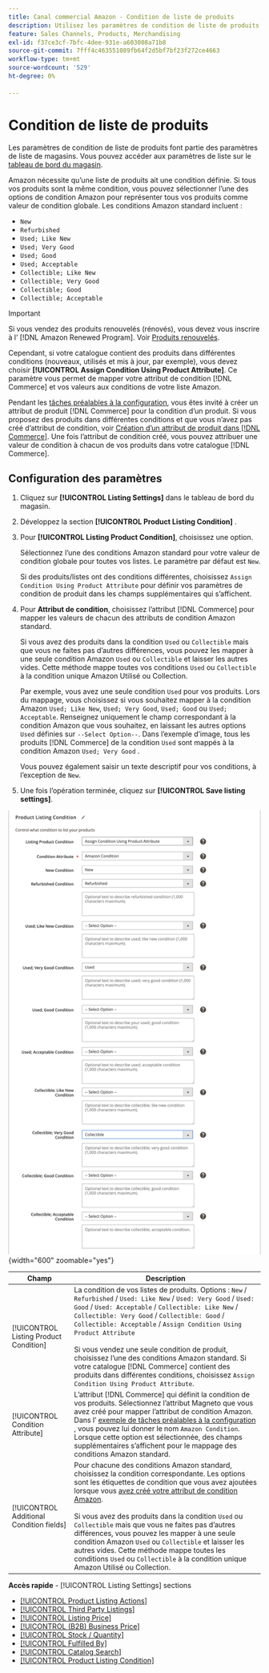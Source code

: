 ```yaml
---
title: Canal commercial Amazon - Condition de liste de produits
description: Utilisez les paramètres de condition de liste de produits pour mapper vos produits Commerce à une condition de produit Amazon, telle que "Nouveau" ou "Mise à jour".
feature: Sales Channels, Products, Merchandising
exl-id: f37ce3cf-7bfc-4dee-931e-a603008a71b8
source-git-commit: 7fff4c463551089fb64f2d5bf7bf23f272ce4663
workflow-type: tm+mt
source-wordcount: '529'
ht-degree: 0%

---
```


# Condition de liste de produits

Les paramètres de condition de liste de produits font partie des paramètres de liste de magasins. Vous pouvez accéder aux paramètres de liste sur le [tableau de bord du magasin](./amazon-store-dashboard.md).

Amazon nécessite qu’une liste de produits ait une condition définie. Si tous vos produits sont la même condition, vous pouvez sélectionner l’une des options de condition Amazon pour représenter tous vos produits comme valeur de condition globale. Les conditions Amazon standard incluent :

- `New`
- `Refurbished`
- `Used; Like New`
- `Used; Very Good`
- `Used; Good`
- `Used; Acceptable`
- `Collectible; Like New`
- `Collectible; Very Good`
- `Collectible; Good`
- `Collectible; Acceptable`

>[!IMPORTANT]
>
>Si vous vendez des produits renouvelés (rénovés), vous devez vous inscrire à l’ [!DNL Amazon Renewed Program]. Voir [Produits renouvelés](./renewed-products.md).

Cependant, si votre catalogue contient des produits dans différentes conditions (nouveaux, utilisés et mis à jour, par exemple), vous devez choisir **[!UICONTROL Assign Condition Using Product Attribute]**. Ce paramètre vous permet de mapper votre attribut de condition [!DNL Commerce] et vos valeurs aux conditions de votre liste Amazon.

Pendant les [tâches préalables à la configuration](./amazon-pre-setup-tasks.md), vous êtes invité à créer un attribut de produit [!DNL Commerce] pour la condition d’un produit. Si vous proposez des produits dans différentes conditions et que vous n’avez pas créé d’attribut de condition, voir [Création d’un attribut de produit dans [!DNL Commerce]](./ob-creating-magento-attributes.md). Une fois l’attribut de condition créé, vous pouvez attribuer une valeur de condition à chacun de vos produits dans votre catalogue [!DNL Commerce].

## Configuration des paramètres

1. Cliquez sur **[!UICONTROL Listing Settings]** dans le tableau de bord du magasin.

1. Développez la section **[!UICONTROL Product Listing Condition]** .

1. Pour **[!UICONTROL Listing Product Condition]**, choisissez une option.

   Sélectionnez l’une des conditions Amazon standard pour votre valeur de condition globale pour toutes vos listes. Le paramètre par défaut est `New`.

   Si des produits/listes ont des conditions différentes, choisissez `Assign Condition Using Product Attribute` pour définir vos paramètres de condition de produit dans les champs supplémentaires qui s’affichent.

1. Pour **Attribut de condition**, choisissez l’attribut [!DNL Commerce] pour mapper les valeurs de chacun des attributs de condition Amazon standard.

   Si vous avez des produits dans la condition `Used` ou `Collectible` mais que vous ne faites pas d’autres différences, vous pouvez les mapper à une seule condition Amazon `Used` ou `Collectible` et laisser les autres vides. Cette méthode mappe toutes vos conditions `Used` ou `Collectible` à la condition unique Amazon Utilisé ou Collection.

   Par exemple, vous avez une seule condition `Used` pour vos produits. Lors du mappage, vous choisissez si vous souhaitez mapper à la condition Amazon `Used; Like New`, `Used; Very Good`, `Used; Good` ou `Used; Acceptable`. Renseignez uniquement le champ correspondant à la condition Amazon que vous souhaitez, en laissant les autres options `Used` définies sur `--Select Option--`. Dans l’exemple d’image, tous les produits [!DNL Commerce] de la condition `Used` sont mappés à la condition Amazon `Used; Very Good` .

   Vous pouvez également saisir un texte descriptif pour vos conditions, à l’exception de `New`.

1. Une fois l’opération terminée, cliquez sur **[!UICONTROL Save listing settings]**.

![Condition de liste de produits](assets/amazon-product-listing-condition.png){width="600" zoomable="yes"}

| Champ | Description |
|------------------------------------------|-------------------------------------------------------------------------------------------------------------------------------------------------------------------------------------------------------------------------------------------------------------------------------------------------------------------------------------------------------------------------------------------------------------------------------------------------------------------------------------------------------------------------------------------|
| [!UICONTROL Listing Product Condition] | La condition de vos listes de produits. Options : `New` / `Refurbished` / `Used: Like New` / `Used: Very Good` / `Used: Good` / `Used: Acceptable` / `Collectible: Like New` / `Collectible: Very Good` / `Collectible: Good` / `Collectible: Acceptable` / `Assign Condition Using Product Attribute`<br><br>Si vous vendez une seule condition de produit, choisissez l’une des conditions Amazon standard. Si votre catalogue [!DNL Commerce] contient des produits dans différentes conditions, choisissez `Assign Condition Using Product Attribute`. |
| [!UICONTROL Condition Attribute] | L’attribut [!DNL Commerce] qui définit la condition de vos produits. Sélectionnez l’attribut Magneto que vous avez créé pour mapper l’attribut de condition Amazon. Dans l’ [exemple de tâches préalables à la configuration](./ob-creating-magento-attributes.md) , vous pouvez lui donner le nom `Amazon Condition`. Lorsque cette option est sélectionnée, des champs supplémentaires s’affichent pour le mappage des conditions Amazon standard. |
| [!UICONTROL Additional Condition fields] | Pour chacune des conditions Amazon standard, choisissez la condition correspondante. Les options sont les étiquettes de condition que vous avez ajoutées lorsque vous [avez créé votre attribut de condition Amazon](./ob-creating-magento-attributes.md).<br><br>Si vous avez des produits dans la condition `Used` ou `Collectible` mais que vous ne faites pas d’autres différences, vous pouvez les mapper à une seule condition Amazon `Used` ou `Collectible` et laisser les autres vides. Cette méthode mappe toutes les conditions `Used` ou `Collectible` à la condition unique Amazon Utilisé ou Collection. |

**Accès rapide** - [!UICONTROL Listing Settings] sections

- [[!UICONTROL Product Listing Actions]](./product-listing-actions.md)
- [[!UICONTROL Third Party Listings]](./third-party-listing-settings.md)
- [[!UICONTROL Listing Price]](./listing-price.md)
- [[!UICONTROL (B2B) Business Price]](./business-pricing.md)
- [[!UICONTROL Stock / Quantity]](./stock-quantity.md)
- [[!UICONTROL Fulfilled By]](./fulfilled-by.md)
- [[!UICONTROL Catalog Search]](./catalog-search.md)
- [[!UICONTROL Product Listing Condition]](./product-listing-condition.md)
